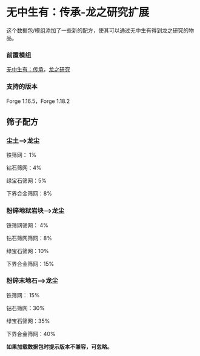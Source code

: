 # 无中生有：传承-龙之研究扩展
这个数据包/模组添加了一些新的配方，使其可以通过无中生有得到龙之研究的物品。
### 前置模组
[无中生有：传承](https://www.curseforge.com/minecraft/mc-mods/exnihilosequentia)，[龙之研究](https://www.curseforge.com/minecraft/mc-mods/exnihilosequentia)
### 支持的版本
Forge 1.16.5，Forge 1.18.2
## 筛子配方
### 尘土-->龙尘
铁筛网： 1%

钻石筛网：4%

绿宝石筛网：5%

下界合金筛网：8%
### 粉碎地狱岩块-->龙尘
铁筛网筛网： 4%

钻石筛网筛网：8%

绿宝石筛网：10%

下界合金筛网：15%

### 粉碎末地石-->龙尘
铁筛网： 15%

钻石筛网：30%

绿宝石筛网：35%

下界合金筛网：40%

**如果加载数据包时提示版本不兼容，可忽略。**
